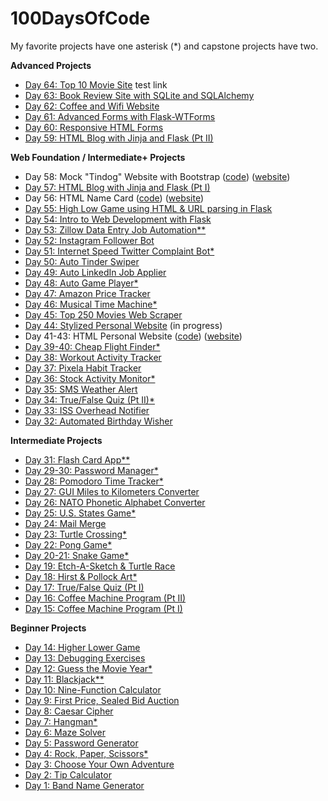 # 100DaysOfCode

My favorite projects have one asterisk (*) and capstone projects have two.

**Advanced Projects**
* [Day 64: Top 10 Movie Site](https://github.com/tomweinandy/100DaysOfCode/tree/master/Projects/Day064) test link
* [Day 63: Book Review Site with SQLite and SQLAlchemy](https://github.com/tomweinandy/100DaysOfCode/tree/master/Projects/Day063)
* [Day 62: Coffee and Wifi Website](https://github.com/tomweinandy/100DaysOfCode/tree/master/Projects/Day062)
* [Day 61: Advanced Forms with Flask-WTForms](https://github.com/tomweinandy/100DaysOfCode/tree/master/Projects/Day061)
* [Day 60: Responsive HTML Forms](https://github.com/tomweinandy/100DaysOfCode/tree/master/Projects/Day060)
* [Day 59: HTML Blog with Jinja and Flask (Pt II)](https://github.com/tomweinandy/100DaysOfCode/tree/master/Projects/Day059)

**Web Foundation / Intermediate+ Projects**
* Day 58: Mock "Tindog" Website with Bootstrap ([code](https://github.com/tomweinandy/100DaysOfCode/tree/master/Projects/Day058)) ([website](https://tomweinandy.github.io/tindog/))
* [Day 57: HTML Blog with Jinja and Flask (Pt I)](https://github.com/tomweinandy/100DaysOfCode/tree/master/Projects/Day057)
* Day 56: HTML Name Card ([code](https://github.com/tomweinandy/100DaysOfCode/tree/master/Projects/Day056)) ([website](https://tomweinandy.github.io/card/))
* [Day 55: High Low Game using HTML & URL parsing in Flask](https://github.com/tomweinandy/100DaysOfCode/tree/master/Projects/Day055)
* [Day 54: Intro to Web Development with Flask](https://github.com/tomweinandy/100DaysOfCode/tree/master/Projects/Day054)
* [Day 53: Zillow Data Entry Job Automation**](https://github.com/tomweinandy/100DaysOfCode/tree/master/Projects/Day053)
* [Day 52: Instagram Follower Bot](https://github.com/tomweinandy/100DaysOfCode/tree/master/Projects/Day052)
* [Day 51: Internet Speed Twitter Complaint Bot*](https://github.com/tomweinandy/100DaysOfCode/tree/master/Projects/Day051)
* [Day 50: Auto Tinder Swiper](https://github.com/tomweinandy/100DaysOfCode/tree/master/Projects/Day050)
* [Day 49: Auto LinkedIn Job Applier](https://github.com/tomweinandy/100DaysOfCode/tree/master/Projects/Day049)
* [Day 48: Auto Game Player*](https://github.com/tomweinandy/100DaysOfCode/tree/master/Projects/Day048)
* [Day 47: Amazon Price Tracker](https://github.com/tomweinandy/100DaysOfCode/tree/master/Projects/Day047)
* [Day 46: Musical Time Machine*](https://github.com/tomweinandy/100DaysOfCode/tree/master/Projects/Day046)
* [Day 45: Top 250 Movies Web Scraper](https://github.com/tomweinandy/100DaysOfCode/tree/master/Projects/Day045)
* [Day 44: Stylized Personal Website](https://github.com/tomweinandy/100DaysOfCode/tree/master/Projects/Day044) (in progress)
* Day 41-43: HTML Personal Website ([code](https://github.com/tomweinandy/100DaysOfCode/tree/master/Projects/Day041-043)) ([website](https://tomweinandy.github.io/cv/))
* [Day 39-40: Cheap Flight Finder*](https://github.com/tomweinandy/100DaysOfCode/tree/master/Projects/Day039-040)
* [Day 38: Workout Activity Tracker](https://github.com/tomweinandy/100DaysOfCode/tree/master/Projects/Day038)
* [Day 37: Pixela Habit Tracker](https://github.com/tomweinandy/100DaysOfCode/tree/master/Projects/Day037)
* [Day 36: Stock Activity Monitor*](https://github.com/tomweinandy/100DaysOfCode/tree/master/Projects/Day036)
* [Day 35: SMS Weather Alert](https://github.com/tomweinandy/100DaysOfCode/tree/master/Projects/Day035)
* [Day 34: True/False Quiz (Pt II)*](https://github.com/tomweinandy/100DaysOfCode/tree/master/Projects/Day034)
* [Day 33: ISS Overhead Notifier](https://github.com/tomweinandy/100DaysOfCode/tree/master/Projects/Day033)
* [Day 32: Automated Birthday Wisher](https://github.com/tomweinandy/100DaysOfCode/tree/master/Projects/Day032)

**Intermediate Projects**
* [Day 31: Flash Card App**](https://github.com/tomweinandy/100DaysOfCode/tree/master/Projects/Day031)
* [Day 29-30: Password Manager*](https://github.com/tomweinandy/100DaysOfCode/tree/master/Projects/Day029-030)
* [Day 28: Pomodoro Time Tracker*](https://github.com/tomweinandy/100DaysOfCode/tree/master/Projects/Day028)
* [Day 27: GUI Miles to Kilometers Converter](https://github.com/tomweinandy/100DaysOfCode/tree/master/Projects/Day027)
* [Day 26: NATO Phonetic Alphabet Converter](https://github.com/tomweinandy/100DaysOfCode/tree/master/Projects/Day026)
* [Day 25: U.S. States Game*](https://github.com/tomweinandy/100DaysOfCode/tree/master/Projects/Day025)
* [Day 24: Mail Merge](https://github.com/tomweinandy/100DaysOfCode/tree/master/Projects/Day024)
* [Day 23: Turtle Crossing*](https://github.com/tomweinandy/100DaysOfCode/tree/master/Projects/Day023)
* [Day 22: Pong Game*](https://github.com/tomweinandy/100DaysOfCode/tree/master/Projects/Day022)
* [Day 20-21: Snake Game*](https://github.com/tomweinandy/100DaysOfCode/tree/master/Projects/Day020-021)
* [Day 19: Etch-A-Sketch & Turtle Race](https://github.com/tomweinandy/100DaysOfCode/tree/master/Projects/Day019)
* [Day 18: Hirst & Pollock Art*](https://github.com/tomweinandy/100DaysOfCode/tree/master/Projects/Day018)
* [Day 17: True/False Quiz (Pt I)](https://github.com/tomweinandy/100DaysOfCode/tree/master/Projects/Day017)
* [Day 16: Coffee Machine Program (Pt II)](https://github.com/tomweinandy/100DaysOfCode/tree/master/Projects/Day016)
* [Day 15: Coffee Machine Program (Pt I)](https://github.com/tomweinandy/100DaysOfCode/tree/master/Projects/Day015)

**Beginner Projects**
* [Day 14: Higher Lower Game](https://github.com/tomweinandy/100DaysOfCode/tree/master/Projects/Day014)
* [Day 13: Debugging Exercises](https://github.com/tomweinandy/100DaysOfCode/tree/master/Projects/Day013)
* [Day 12: Guess the Movie Year*](https://github.com/tomweinandy/100DaysOfCode/tree/master/Projects/Day012)
* [Day 11: Blackjack**](https://github.com/tomweinandy/100DaysOfCode/tree/master/Projects/Day011)
* [Day 10: Nine-Function Calculator](https://github.com/tomweinandy/100DaysOfCode/tree/master/Projects/Day010)
* [Day 9: First Price, Sealed Bid Auction](https://github.com/tomweinandy/100DaysOfCode/tree/master/Projects/Day009)
* [Day 8: Caesar Cipher](https://github.com/tomweinandy/100DaysOfCode/tree/master/Projects/Day008)
* [Day 7: Hangman*](https://github.com/tomweinandy/100DaysOfCode/tree/master/Projects/Day007)
* [Day 6: Maze Solver](https://github.com/tomweinandy/100DaysOfCode/tree/master/Projects/Day006)
* [Day 5: Password Generator](https://github.com/tomweinandy/100DaysOfCode/tree/master/Projects/Day005)
* [Day 4: Rock, Paper, Scissors*](https://github.com/tomweinandy/100DaysOfCode/tree/master/Projects/Day004)
* [Day 3: Choose Your Own Adventure](https://github.com/tomweinandy/100DaysOfCode/tree/master/Projects/Day003)
* [Day 2: Tip Calculator](https://github.com/tomweinandy/100DaysOfCode/tree/master/Projects/Day002)
* [Day 1: Band Name Generator](https://github.com/tomweinandy/100DaysOfCode/tree/master/Projects/Day001)
